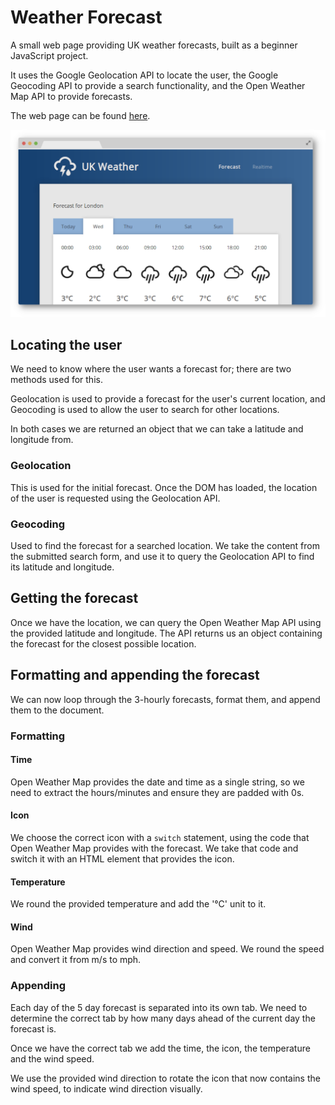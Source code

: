 # Weather Forecast

A small web page providing UK weather forecasts, built as a beginner JavaScript project.

It uses the Google Geolocation API to locate the user, the Google Geocoding API to provide a search functionality, and the Open Weather Map API to provide forecasts.

The web page can be found [here](https://adams-weather-forecast.netlify.com/).

![](example.png)

## Locating the user

We need to know where the user wants a forecast for; there are two methods used for this.

Geolocation is used to provide a forecast for the user's current location, and Geocoding is used to allow the user to search for other locations.

In both cases we are returned an object that we can take a latitude and longitude from.

### Geolocation

This is used for the initial forecast. Once the DOM has loaded, the location of the user is requested using the Geolocation API.

### Geocoding

Used to find the forecast for a searched location. We take the content from the submitted search form, and use it to query the Geolocation API to find its latitude and longitude.

## Getting the forecast

Once we have the location, we can query the Open Weather Map API using the provided latitude and longitude. The API returns us an object containing the forecast for the closest possible location.

## Formatting and appending the forecast

We can now loop through the 3-hourly forecasts, format them, and append them to the document.

### Formatting

#### Time

Open Weather Map provides the date and time as a single string, so we need to extract the hours/minutes and ensure they are padded with 0s.

#### Icon

We choose the correct icon with a `switch` statement, using the code that Open Weather Map provides with the forecast. We take that code and switch it with an HTML element that provides the icon.

#### Temperature

We round the provided temperature and add the '°C' unit to it.

#### Wind

Open Weather Map provides wind direction and speed. We round the speed and convert it from m/s to mph.

### Appending

Each day of the 5 day forecast is separated into its own tab. We need to determine the correct tab by how many days ahead of the current day the forecast is.

Once we have the correct tab we add the time, the icon, the temperature and the wind speed.

We use the provided wind direction to rotate the icon that now contains the wind speed, to indicate wind direction visually.

